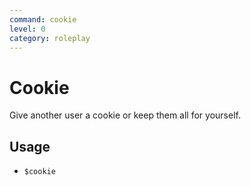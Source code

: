 ```yaml
---
command: cookie
level: 0
category: roleplay
---
```


# Cookie

Give another user a cookie or keep them all for yourself.

## Usage

 - `$cookie`
